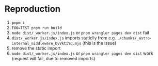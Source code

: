 # Reproduction

1. `pnpm i`
2. `FOO=TEST pnpm run build`
3. `node dist/_worker.js/index.js` or `pnpm wrangler pages dev dist` fail
4. `dist/_worker.js/index.js` imports staticlly from e.g. `./chunks/_astro-internal_middleware_DvVktIYq.mjs` (this is the issue)
5. remove the static import
6. `node dist/_worker.js/index.js` or `pnpm wrangler pages dev dist` work (request will fail, due to removed imports)
